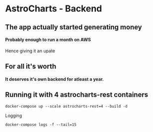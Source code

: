 # AstroCharts - Backend

## The app actually started generating money
#### Probably enough to run a month on AWS
Hence giving it an upate


## For all it's worth
#### It deserves it's own backend for atleast a year.

## Running it with 4 astrocharts-rest containers
```shell
docker-compose up --scale astrocharts-rest=4 --build -d
```
Logging
```shell
docker-compose logs -f --tail=15
```
